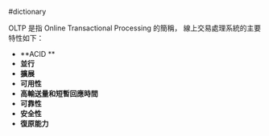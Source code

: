 #dictionary 

OLTP 是指 Online Transactional Processing 的簡稱，
線上交易處理系統的主要特性如下：

- **ACID **
- **並行**
- **擴展**
- **可用性**
- **高輸送量和短暫回應時間**
- **可靠性**
- **安全性**
- **復原能力**